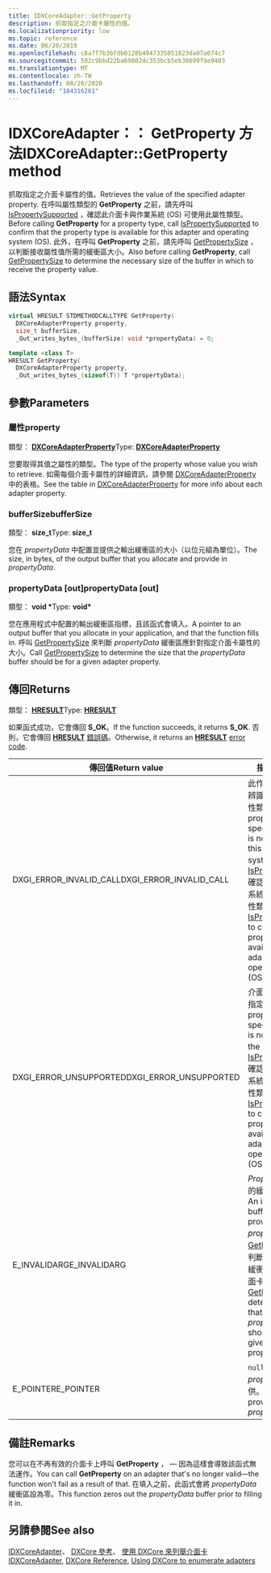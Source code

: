 ```yaml
---
title: IDXCoreAdapter::GetProperty
description: 抓取指定之介面卡屬性的值。
ms.localizationpriority: low
ms.topic: reference
ms.date: 06/20/2019
ms.openlocfilehash: c8a7f7b36fdb0128b4047335051823da07a074c7
ms.sourcegitcommit: 592c9bbd22ba69802dc353bcb5eb30699f9e9403
ms.translationtype: MT
ms.contentlocale: zh-TW
ms.lasthandoff: 08/20/2020
ms.locfileid: "104316261"
---
```

# <a name="idxcoreadaptergetproperty-method"></a><span data-ttu-id="43ff7-103">IDXCoreAdapter：： GetProperty 方法</span><span class="sxs-lookup"><span data-stu-id="43ff7-103">IDXCoreAdapter::GetProperty method</span></span>

<span data-ttu-id="43ff7-104">抓取指定之介面卡屬性的值。</span><span class="sxs-lookup"><span data-stu-id="43ff7-104">Retrieves the value of the specified adapter property.</span></span> <span data-ttu-id="43ff7-105">在呼叫屬性類型的 **GetProperty** 之前，請先呼叫 [IsPropertySupported](./nf-dxcore_interface-idxcoreadapter-ispropertysupported.md) ，確認此介面卡與作業系統 (OS) 可使用此屬性類型。</span><span class="sxs-lookup"><span data-stu-id="43ff7-105">Before calling **GetProperty** for a property type, call [IsPropertySupported](./nf-dxcore_interface-idxcoreadapter-ispropertysupported.md) to confirm that the property type is available for this adapter and operating system (OS).</span></span> <span data-ttu-id="43ff7-106">此外，在呼叫 **GetProperty** 之前，請先呼叫 [GetPropertySize](./nf-dxcore_interface-idxcoreadapter-getpropertysize.md) ，以判斷接收屬性值所需的緩衝區大小。</span><span class="sxs-lookup"><span data-stu-id="43ff7-106">Also before calling **GetProperty**, call [GetPropertySize](./nf-dxcore_interface-idxcoreadapter-getpropertysize.md) to determine the necessary size of the buffer in which to receive the property value.</span></span>

## <a name="syntax"></a><span data-ttu-id="43ff7-107">語法</span><span class="sxs-lookup"><span data-stu-id="43ff7-107">Syntax</span></span>

```cpp
virtual HRESULT STDMETHODCALLTYPE GetProperty(
  DXCoreAdapterProperty property,
  size_t bufferSize,
  _Out_writes_bytes_(bufferSize) void *propertyData) = 0;

template <class T>
HRESULT GetProperty( 
  DXCoreAdapterProperty property,
  _Out_writes_bytes_(sizeof(T)) T *propertyData);
```

## <a name="parameters"></a><span data-ttu-id="43ff7-108">參數</span><span class="sxs-lookup"><span data-stu-id="43ff7-108">Parameters</span></span>

### <a name="property"></a><span data-ttu-id="43ff7-109">屬性</span><span class="sxs-lookup"><span data-stu-id="43ff7-109">property</span></span>

<span data-ttu-id="43ff7-110">類型： **[DXCoreAdapterProperty](./ne-dxcore_interface-dxcoreadapterproperty.md)**</span><span class="sxs-lookup"><span data-stu-id="43ff7-110">Type: **[DXCoreAdapterProperty](./ne-dxcore_interface-dxcoreadapterproperty.md)**</span></span>

<span data-ttu-id="43ff7-111">您要取得其值之屬性的類型。</span><span class="sxs-lookup"><span data-stu-id="43ff7-111">The type of the property whose value you wish to retrieve.</span></span> <span data-ttu-id="43ff7-112">如需每個介面卡屬性的詳細資訊，請參閱 [DXCoreAdapterProperty](./ne-dxcore_interface-dxcoreadapterproperty.md) 中的表格。</span><span class="sxs-lookup"><span data-stu-id="43ff7-112">See the table in [DXCoreAdapterProperty](./ne-dxcore_interface-dxcoreadapterproperty.md) for more info about each adapter property.</span></span>

### <a name="buffersize"></a><span data-ttu-id="43ff7-113">bufferSize</span><span class="sxs-lookup"><span data-stu-id="43ff7-113">bufferSize</span></span>

<span data-ttu-id="43ff7-114">類型： **size_t**</span><span class="sxs-lookup"><span data-stu-id="43ff7-114">Type: **size_t**</span></span>

<span data-ttu-id="43ff7-115">您在 *propertyData* 中配置並提供之輸出緩衝區的大小（以位元組為單位）。</span><span class="sxs-lookup"><span data-stu-id="43ff7-115">The size, in bytes, of the output buffer that you allocate and provide in *propertyData*.</span></span>

### <a name="propertydata-out"></a><span data-ttu-id="43ff7-116">propertyData [out]</span><span class="sxs-lookup"><span data-stu-id="43ff7-116">propertyData [out]</span></span>

<span data-ttu-id="43ff7-117">類型： **void \***</span><span class="sxs-lookup"><span data-stu-id="43ff7-117">Type: **void\***</span></span>

<span data-ttu-id="43ff7-118">您在應用程式中配置的輸出緩衝區指標，且該函式會填入。</span><span class="sxs-lookup"><span data-stu-id="43ff7-118">A pointer to an output buffer that you allocate in your application, and that the function fills in.</span></span> <span data-ttu-id="43ff7-119">呼叫 [GetPropertySize](./nf-dxcore_interface-idxcoreadapter-getpropertysize.md) 來判斷 *propertyData* 緩衝區應針對指定介面卡屬性的大小。</span><span class="sxs-lookup"><span data-stu-id="43ff7-119">Call [GetPropertySize](./nf-dxcore_interface-idxcoreadapter-getpropertysize.md) to determine the size that the *propertyData* buffer should be for a given adapter property.</span></span>

## <a name="returns"></a><span data-ttu-id="43ff7-120">傳回</span><span class="sxs-lookup"><span data-stu-id="43ff7-120">Returns</span></span>

<span data-ttu-id="43ff7-121">類型： **[HRESULT](../../com/structure-of-com-error-codes.md)**</span><span class="sxs-lookup"><span data-stu-id="43ff7-121">Type: **[HRESULT](../../com/structure-of-com-error-codes.md)**</span></span>

<span data-ttu-id="43ff7-122">如果函式成功，它會傳回 **S_OK**。</span><span class="sxs-lookup"><span data-stu-id="43ff7-122">If the function succeeds, it returns **S_OK**.</span></span> <span data-ttu-id="43ff7-123">否則，它會傳回 [**HRESULT**](../../com/structure-of-com-error-codes.md) [錯誤碼](../../com/com-error-codes-10.md)。</span><span class="sxs-lookup"><span data-stu-id="43ff7-123">Otherwise, it returns an [**HRESULT**](../../com/structure-of-com-error-codes.md) [error code](../../com/com-error-codes-10.md).</span></span>

|<span data-ttu-id="43ff7-124">傳回值</span><span class="sxs-lookup"><span data-stu-id="43ff7-124">Return value</span></span>|<span data-ttu-id="43ff7-125">描述</span><span class="sxs-lookup"><span data-stu-id="43ff7-125">Description</span></span>|
|-|-|
|<span data-ttu-id="43ff7-126">DXGI_ERROR_INVALID_CALL</span><span class="sxs-lookup"><span data-stu-id="43ff7-126">DXGI_ERROR_INVALID_CALL</span></span>|<span data-ttu-id="43ff7-127">此作業系統 (OS) 無法辨識 *屬性* 中指定的屬性類型。</span><span class="sxs-lookup"><span data-stu-id="43ff7-127">The property type specified in *property* is not recognized by this operating system (OS).</span></span> <span data-ttu-id="43ff7-128">呼叫 [IsPropertySupported](./nf-dxcore_interface-idxcoreadapter-ispropertysupported.md) 確認此介面卡與作業系統 (OS) 可使用此屬性類型。</span><span class="sxs-lookup"><span data-stu-id="43ff7-128">Call [IsPropertySupported](./nf-dxcore_interface-idxcoreadapter-ispropertysupported.md) to confirm that the property type is available for this adapter and operating system (OS).</span></span>|
|<span data-ttu-id="43ff7-129">DXGI_ERROR_UNSUPPORTED</span><span class="sxs-lookup"><span data-stu-id="43ff7-129">DXGI_ERROR_UNSUPPORTED</span></span>|<span data-ttu-id="43ff7-130">介面卡不支援 *屬性* 中指定的屬性類型。</span><span class="sxs-lookup"><span data-stu-id="43ff7-130">The property type specified in *property* is not supported by the adapter.</span></span> <span data-ttu-id="43ff7-131">呼叫 [IsPropertySupported](./nf-dxcore_interface-idxcoreadapter-ispropertysupported.md) 確認此介面卡與作業系統 (OS) 可使用此屬性類型。</span><span class="sxs-lookup"><span data-stu-id="43ff7-131">Call [IsPropertySupported](./nf-dxcore_interface-idxcoreadapter-ispropertysupported.md) to confirm that the property type is available for this adapter and operating system (OS).</span></span>|
|<span data-ttu-id="43ff7-132">E_INVALIDARG</span><span class="sxs-lookup"><span data-stu-id="43ff7-132">E_INVALIDARG</span></span>|<span data-ttu-id="43ff7-133">*PropertyData* 中提供的緩衝區大小不足。</span><span class="sxs-lookup"><span data-stu-id="43ff7-133">An insufficient buffer size is provided in *propertyData*.</span></span> <span data-ttu-id="43ff7-134">呼叫 [GetPropertySize](./nf-dxcore_interface-idxcoreadapter-getpropertysize.md) 來判斷 *propertyData* 緩衝區應針對指定介面卡屬性的大小。</span><span class="sxs-lookup"><span data-stu-id="43ff7-134">Call [GetPropertySize](./nf-dxcore_interface-idxcoreadapter-getpropertysize.md) to determine the size that the *propertyData* buffer should be for a given adapter property.</span></span>|
|<span data-ttu-id="43ff7-135">E_POINTER</span><span class="sxs-lookup"><span data-stu-id="43ff7-135">E_POINTER</span></span>|<span data-ttu-id="43ff7-136">`nullptr` 是為 *propertyData* 所提供。</span><span class="sxs-lookup"><span data-stu-id="43ff7-136">`nullptr` was provided for *propertyData*.</span></span>|

## <a name="remarks"></a><span data-ttu-id="43ff7-137">備註</span><span class="sxs-lookup"><span data-stu-id="43ff7-137">Remarks</span></span>

<span data-ttu-id="43ff7-138">您可以在不再有效的介面卡上呼叫 **GetProperty** ， &mdash; 因為這樣會導致該函式無法運作。</span><span class="sxs-lookup"><span data-stu-id="43ff7-138">You can call **GetProperty** on an adapter that's no longer valid&mdash;the function won't fail as a result of that.</span></span> <span data-ttu-id="43ff7-139">在填入之前，此函式會將 *propertyData* 緩衝區設為零。</span><span class="sxs-lookup"><span data-stu-id="43ff7-139">This function zeros out the *propertyData* buffer prior to filling it in.</span></span>

## <a name="see-also"></a><span data-ttu-id="43ff7-140">另請參閱</span><span class="sxs-lookup"><span data-stu-id="43ff7-140">See also</span></span>

<span data-ttu-id="43ff7-141">[IDXCoreAdapter](./nn-dxcore_interface-idxcoreadapter.md)、 [DXCore 參考](../dxcore-reference.md)、 [使用 DXCore 來列舉介面卡](../dxcore-enum-adapters.md)</span><span class="sxs-lookup"><span data-stu-id="43ff7-141">[IDXCoreAdapter](./nn-dxcore_interface-idxcoreadapter.md), [DXCore Reference](../dxcore-reference.md), [Using DXCore to enumerate adapters](../dxcore-enum-adapters.md)</span></span>